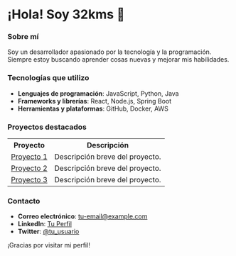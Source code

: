 # ¡Hola! Soy 32kms 👋

### Sobre mí
Soy un desarrollador apasionado por la tecnología y la programación. Siempre estoy buscando aprender cosas nuevas y mejorar mis habilidades.

### Tecnologías que utilizo
- **Lenguajes de programación**: JavaScript, Python, Java
- **Frameworks y librerías**: React, Node.js, Spring Boot
- **Herramientas y plataformas**: GitHub, Docker, AWS

### Proyectos destacados
<table>
  <tr>
    <th>Proyecto</th>
    <th>Descripción</th>
  </tr>
  <tr>
    <td><a href="https://github.com/32kms/proyecto1">Proyecto 1</a></td>
    <td>Descripción breve del proyecto.</td>
  </tr>
  <tr>
    <td><a href="https://github.com/32kms/proyecto2">Proyecto 2</a></td>
    <td>Descripción breve del proyecto.</td>
  </tr>
  <tr>
    <td><a href="https://github.com/32kms/proyecto3">Proyecto 3</a></td>
    <td>Descripción breve del proyecto.</td>
  </tr>
</table>

### Contacto
- **Correo electrónico**: [tu-email@example.com](mailto:tu-email@example.com)
- **LinkedIn**: [Tu Perfil](https://www.linkedin.com/in/tu-perfil)
- **Twitter**: [@tu_usuario](https://twitter.com/tu_usuario)

¡Gracias por visitar mi perfil!

<!--
**32kms/32kms** is a ✨ _special_ ✨ repository because its `README.md` (this file) appears on your GitHub profile.

Here are some ideas to get you started:

- 🔭 I’m currently working on ...
- 🌱 I’m currently learning ...
- 👯 I’m looking to collaborate on ...
- 🤔 I’m looking for help with ...
- 💬 Ask me about ...
- 📫 How to reach me: ...
- 😄 Pronouns: ...
- ⚡ Fun fact: ...
-->
